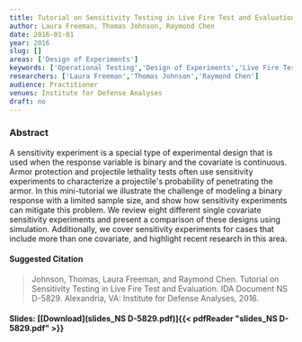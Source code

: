 ```yaml
---
title: Tutorial on Sensitivity Testing in Live Fire Test and Evaluation
author: Laura Freeman, Thomas Johnson, Raymond Chen
date: 2016-01-01
year: 2016
slug: []
areas: ['Design of Experiments']
keywords: ['Operational Testing','Design of Experiments','Live Fire Test and Evaluation','Sequential Design','Sensitivity Testing']
researchers: ['Laura Freeman','Thomas Johnson','Raymond Chen']
audience: Practitioner
venues: Institute for Defense Analyses
draft: no
---
```




### Abstract
A sensitivity experiment is a special type of experimental design that is used when the response variable is binary and the covariate is continuous. Armor protection and projectile lethality tests often use sensitivity experiments to characterize a projectile's probability of penetrating the armor. In this mini-tutorial we illustrate the challenge of modeling a binary response with a limited sample size, and show how sensitivity experiments can mitigate this problem. We review eight different single covariate sensitivity experiments and present a comparison of these designs using simulation. Additionally, we cover sensitivity experiments for cases that include more than one covariate, and highlight recent research in this area.

#### Suggested Citation
> Johnson, Thomas, Laura Freeman, and Raymond Chen. Tutorial on Sensitivity Testing in Live Fire Test and Evaluation. IDA Document NS D-5829. Alexandria, VA: Institute for Defense Analyses, 2016.

#### Slides: [[Download](slides_NS D-5829.pdf)]{{< pdfReader "slides_NS D-5829.pdf" >}}




